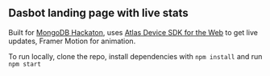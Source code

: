 ## Dasbot landing page with live stats

Built for [MongoDB Hackaton](https://dev.to/wetterkrank/moving-out-of-the-container-l4a), uses [Atlas Device SDK for the Web](https://www.mongodb.com/docs/realm/web/) to get live updates, Framer Motion for animation.

To run locally, clone the repo, install dependencies with `npm install` and run `npm start`
